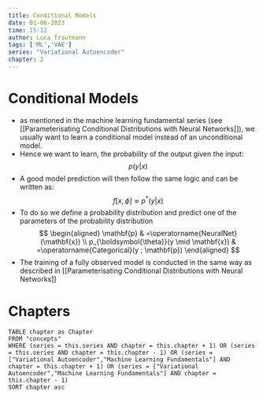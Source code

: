 ```yaml
---
title: Conditional Models
date: 01-06-2023
time: 15:12
author: Luca Trautmann
tags: ['ML','VAE']
series: "Variational Autoencoder"
chapter: 2
---
```


# Conditional Models
- as mentioned in the machine learning fundamental series (see [[Parameterisating Conditional Distributions with Neural Networks]]), we usually want to learn a conditional model instead of an unconditional model.
- Hence we want to learn, the probability of the output given the input:
$$p(y|x)$$
- A good model prediction will then follow the same logic and can be written as:
$$f[x,\phi] \approx p^*(y|x)$$
- To do so we define a probability distribution and predict one of the parameters of the probability distribution
$$
\begin{aligned}
\mathbf{p} & =\operatorname{NeuralNet}(\mathbf{x}) \\
p_{\boldsymbol{\theta}}(y \mid \mathbf{x}) & =\operatorname{Categorical}(y ; \mathbf{p})
\end{aligned}
$$
- The training of a fully observed model is conducted in the same way as described in [[Parameterisating Conditional Distributions with Neural Networks]]


# Chapters
```dataview
TABLE chapter as Chapter
FROM "concepts"
WHERE (series = this.series AND chapter = this.chapter + 1) OR (series = this.series AND chapter = this.chapter - 1) OR (series = ["Variational Autoencoder","Machine Learning Fundamentals"] AND chapter = this.chapter + 1) OR (series = ["Variational Autoencoder","Machine Learning Fundamentals"] AND chapter = this.chapter - 1)
SORT chapter asc
```

